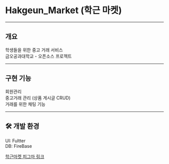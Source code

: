 # Hakgeun_Market (학근 마켓)
<hr/>

## 개요    

학생들을 위한 중고 거래 서비스      
금오공과대학교 - 오픈소스 프로젝트     
<hr/>

## 구현 기능    

 회원관리     
 중고거래 관리 (상품 게시글 CRUD)     
 거래를 위한 채팅 기능     
<hr/>
 
## 🛠️ 개발 환경     

 UI: Fultter     
 DB: FireBase
 
 
 

[학근마켓 피그마 링크](https://www.figma.com/file/3InhX9eTxLaS7mVBsrSdbn/%ED%95%99%EA%B7%BC%EB%A7%88%EC%BC%93?type=design&mode=design&t=2BaPqYNWftVN1HsJ-0)
